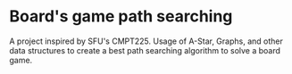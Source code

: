 # Board's game path searching

A project inspired by SFU's CMPT225. Usage of A-Star, Graphs, and other data structures to create a best path searching algorithm to solve a board game.
